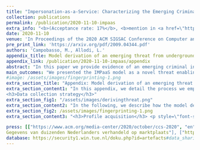 ```yaml
---
title: "Impersonation-as-a-Service: Characterizing the Emerging Criminal Infrastructure for User Impersonation at Scale"
collection: publications
permalink: /publication/2020-11-10-impaas
extra_info: "<b>(Acceptance rate: 17%</b>, <b>mention in <a href=\"https://www.acm.org/media-center/2020/october/ccs-2020\">ACM CCS 2020 Highlights</a>)</b>"
date: 2020-11-10
venue: 'In Proceedings of the 2020 ACM SIGSAC Conference on Computer and Communications Security (CCS ’20)'
pre_print_link: 'https://arxiv.org/pdf/2009.04344.pdf'
authors: 'Campobasso, M., Allodi, L.'
appendix_title: Model derivation of an emerging threat from underground market observations
appendix_link: /publication/2020-11-10-impaas/appendix
abstract: "In this paper we provide evidence of an emerging criminal infrastructure enabling impersonation attacks at scale. Impersonation-as-a-Service (IMPaaS) allows attackers to systematically collect and enforce user profiles (consisting of user credentials, cookies, device and behavioural fingerprints, and other metadata) to circumvent risk-based authentication system and effectively bypass multi-factor authentication mechanisms. We present the ImpaaS model and evaluate its implementation by analysing the operation of a large, invite-only, Russian ImpaaS platform providing user profiles for more than 260'000 Internet users worldwide. Our findings suggest that the ImpaaS model is growing, and provides the mechanisms needed to systematically evade authentication controls across multiple platforms, while providing attackers with a reliable, up-to-date, and semi-automated environment enabling target selection and user impersonation against Internet users as scale."
main_outcomes: "We presented the IMPaaS model as a novel threat enabling attackers to perform user impersonation at scale. IMPaaS is supported by an emergent criminal infrastructure that control the supply chain of user profiles, from system infection to profile acquisition and commodification. Criminals produce fingerprints from compromised hosts, which are bundles of information containing credentials, cookies, history and behavioral metadata of the victim, allowing attackers to seamlessly reproduce a user's \"appearance\" in front of an authentication system. Such fingerprints are available on the IMPaaS platform for prices ranging from a few to hundreds of USD, depending on the wealth of the country of the victim, the amount of available accounts available and which accounts are contained. From our analysis, we identify a strong correlation in the price with the presence of credentials for banking websites, cryptocurrency exchanges and e-commerce accounts. In addition, our research provided further evidences supporting the claim that undergound platform operators are actively monitoring crawling activities and take measures to limit them."
#image: /assets/images/fingerprinting-1.png
extra_section_title: "Appendix: Model derivation of an emerging threat from underground market observations"
extra_section_content1: "In this appendix, we detail the process we employed to derive each step of the IMPaaS criminal model. Whereas generally threat identification and derivation originate from technical observations of malicious activity (e.g., through malware reverse engineering, botnet sinkholing, etc.), in this paper we derived the IMPaaS threat model from observational data coming from the underground ecosystem itself. As criminal business models advance, being able to \"reverse engineer\" those to derive a bigger-picture view of the threat ecosystem has clear value: it allows us to better understand the criminal processes sustaining threat development and innovation, and provides us with insights on technical criminal artifacts we may have not yet detected \"in the wild\". In the following we share the process we followed to derive the IMPaaS model described in the paper, and synthesized below.<br/>
<h3>Data collection strategy</h3>"
extra_section_fig1: "/assets/images/derivingthreat.png"
extra_section_content2: "In the following, we describe how the model described in Figure 1 of the paper (reported below) has been derived from evidence collected following the strategy described above. <h3>The Impersonation-as-a-Service Model</h3>"
extra_section_fig2: /assets/images/fingerprinting-1.png
extra_section_content3: "<h3>Profile acquisition</h3> <p style=\"font-size: 0.85em\">IMPaaS.ru offers hundreds of thousands user profiles where each of them, according to the marketplace's wiki, represents a single victim <b>(A)</b>. As several security industry report from their investigations, to harvest this amount of user profiles, IMPaaS.ru was employing AZORult, an infostealer malware <b>(C)</b>. To get a glimpse in the fuctioning of the malware, we collected several samples available on different undergound communities in which we have a foothold; we consistently obtained a bundle containing a set of instructions, a payload generator and a C2 server. Then, we infected our test systems and observed the high-level functioning <b>(D)</b>. In addition, in a post of a prominent underground marketplace, IMPaaS.ru operators were seeking for collaborators that could provide substantial quantities of infected hosts to control <b>(B)</b>. The large amount of available user profiles on IMPaaS.ru and the IMPaaS.ru operators interactions on other prominent underground communities suggest that IMPaaS operators rely on large scale malware infections (provided by themselves, or from partnerships with PPI, EaaS, MaaS operators, or both), whose malware was AZORult (now dismissed), to fuel their market with user profiles.</p><h3>Profile selection</h3><p style=\"font-size: 0.85em\">Once obtained access to IMPaaS.ru, the customer has access to the list of available user profiles <b>(A)</b>. To better fit the needs of the customer, an advanced search tool allows to filter user profiles containing credentias for given websites, price range, country of infection, installation date and other parameters <b>(A)</b>. After the first user profile is bought, the customer can download a custom version of Chromium and a plugin that will enforce the acquired user profile in the browser <b>(A)</b>.</p><h3>Profile enforcement</h3><p style=\"font-size: 0.85em\">The combination of user profile, browser and plugin empower the customer to an attacker capable of successfully impersonate the victim <b>(A, B, E)</b>. From the market's wiki and from IMPaaS.ru operator's ads on affiliated communities, they claim that their solutions allow to reliably spoof the identity of a victim to the analytical systems employed from social and bank identity verification systems. <b>(B)</b>. To achieve this, IMPaaS.ru operators claim that they collect a wide set of information from the victim's host, including the ones that major banks, payment and online antifraud systems monitor. Further, they claim that once an attacker enforces the fingerprint via the plugin, this information is provided to those systems. <b>(B)</b>. From their claims, they're exploiting the ease of use introduced from usable security authentication mechanisms such as RBA to bypass potential second factor that may be triggered at login time. In addition, in the FAQ section of the market, they remark the importance of using unblacklisted and accurate SOCKS5 proxies to reproduce the geolocation of the victim <b>(A)</b>. The plugin natively provides support to tunnel traffic into a user-defined SOCKS5 proxy, greatly improving the success rate of the impersonation attack <b>(A)</b>. In addition to the economic considerations made in the paper regarding market's health, common only among established and serious underground markets, the market shows other signs of respectability. In fact, IMPaaS.ru operator's profiles in the affiliated (and sometimes prominent) communities have the status of \"verified sellers\" and come with a long message history <b>(B)</b>. In these messages, they provide updates about evolutions of the marketplace and actively interact with customers, offering support and information <b>(B, E)</b>. In these discussions, customers provide feedbacks to their peers about their experience; positive feedbacks are the majority. A minor portion of unsatisfied customers often complain about having bought a user profile that doesn't bypass 2FA or doesn't contain updated credentials <b>(E)</b>. To these claims, the IMPaaS.ru operators respond that in their ToS they specify that user profiles are sold \"as-is\", with no warranties on their content and how to analyze them before buying <b>(A, B)</b>. Nonetheless, IMPaaS.ru operators show their efforts in improving the quality of the service; to this extent, they implemented a feedback system for user profiles to better understand which profiles meet the quality required from customers <b>(A, E)</b>. To further incentivize customers in using it, they offer a 5% cashback on the value of the reviewed profile <b>(A, E)</b>. Finally, some Telegram channels created by IMPaaS.ru operators offer customers the chance to share their experiences and offer their techniques to cashing out victim's assets, often upon payment <b>(E)</b>.</p><h3>Conclusions</h3><p style=\"font-size: 0.85em\">From these observations, we derive Impersonation-as-a-Service as an emerging threat model to established authentication mechanisms. Albeit we didn't had on hand any user profile due to ethical concerns, the observable criminal ecosystem around this market offers convicing evidences that the IMPaaS model is emerging and can lead arbitrary attackers to successfully impersonate victims at scale. IMPaaS.ru clearly identifies strengths and limitations of the offered solution. Nonetheless, we believe that the existence of IMPaaS.ru, their business model and their presence on the market indicate a strong interest from customers and a proved being able  to support impersonation attacks at scale, offering the needed driving force for other and more sophisticated IMPaaS providers to appear in the cybercriminal panorama.</p>"

press: [["https://www.acm.org/media-center/2020/october/ccs-2020", "en", <b>ACM CCS - CCS 2020 Highlights</b> - Latest In Cybersecurity Research Unveiled at ACM Conference on Computer and Communications Security"], ["https://www.tue.nl/en/news/news-overview/22-10-2020-researchers-tue-find-huge-and-sophisticated-black-market-for-trade-in-online-fingerprints/", "en", "TU/e - Researchers TU/e find huge and sophisticated black market for trade in online ‘fingerprints’"], ["https://innovationorigins.com/large-scale-criminal-online-marketplace-in-user-profiles/", "en", "InnovationOrigins.com - Large-scale criminal online market in user profiles"], ["https://www.tue.nl/nieuws/nieuwsoverzicht/22-10-2020-onderzoekers-tue-vinden-enorme-zwarte-markt-voor-handel-in-online-fingerprints/", "nl", "TU/e - Onderzoekers TU/e vinden enorme zwarte markt voor handel in online ‘fingerprints’"], ["https://portal.rtvmonitor.nl/#/summary/0589db89-b791-4b09-a181-0811f09d08b3?token=K0UxWEhuVnNoVUdZaGc5a1hSQmEvWTNSZW0yeWRta0lvaXYvT3oxMW96MVdNNVEvKzBZRTVSV2hTa3ZlTzFpSjVvb1kwdkIzMGtXZmZEWDJUUk43SmZNZG5pZ0d5Y2crVXZHMWJoTEw4VlNSZ2VUbXRQazJRV3pYeWRGVzZ3UXJpQitGL0J1ZENERT01", "nl", "<i class=\"fa fa-podcast fa-lg\" aria-hidden=\"true\"></i> NPO Radio 1 - Radio EenVandaag"], ["https://eenvandaag.avrotros.nl/item/dit-is-waarom-criminelen-betalen-om-jouw-typesnelheid-en-muisbewegingen-te-weten-te-komen/", "nl", "NPO Radio 1 - Radio EenVandaag (web) - Waarom cybercriminelen nu zelfs uit zijn op hoe snel je typt, je beeldschermgrootte en muisbewegingen"], ["https://portal.rtvmonitor.nl/#/summary/5c655ba0-3549-4242-95b7-12e65bea1f77?token=K0UxWEhuVnNoVUdZaGc5a1hSQmEvWTNSZW0yeWRta0lvaXYvT3oxMW96MVdNNVEvKzBZRTVSV2hTa3ZlTzFpSjVvb1kwdkIzMGtXZmZEWDJUUk43SlZldWdLcllzZnBtU2o0U081ank5VDcyQ1VheTMvZHFOU2dMVGtzTjVpUjhUaEdORUlRTUdJTT01", "nl", "<i class=\"fa fa-podcast fa-lg\" aria-hidden=\"true\"></i> Radio 538"], ["https://portal.rtvmonitor.nl/#/summary/c8d367df-2d76-4c34-91a3-418cddfc38c2?token=K0UxWEhuVnNoVUdZaGc5a1hSQmEvWTNSZW0yeWRta0lvaXYvT3oxMW96MVdNNVEvKzBZRTVSV2hTa3ZlTzFpSjVvb1kwdkIzMGtXZmZEWDJUUk43SlpodDd0YTY3U2xVa0tGeVdQQmJPZTljYVRkZThPMENRMG52UVNQa1NGK3FJUElzNDJRakIxOD01", "nl", "<i class=\"fa fa-podcast fa-lg\" aria-hidden=\"true\"></i> QMusic"], ["https://www.ed.nl/eindhoven/russen-handelen-op-marktplaats-in-gestolen-online-identiteiten-ontdekten-eindhovense-onderzoekers~a9163c5e/", "nl", "Eindhovens Dagblad - Russen handelen op ‘marktplaats’ in gestolen online identiteiten, ontdekten Eindhovense onderzoekers"], ["https://www.ed.nl/eindhoven/onderzoekers-tu-e-vinden-illegale-russische-marktplaats-voor-online-profielen~ae0b4390/", "nl", "Eindhovens Dagblad - Onderzoekers TU/e vinden illegale Russische marktplaats voor online profielen"], ["https://tweakers.net/nieuws/173872/onderzoekers-vinden-website-die-fingerprints-as-a-service-aanbiedt.html", "nl", "Tweakers.net - Onderzoekers vinden website die 'fingerprints-as-a-service' aanbiedt"], ["https://michelecampobasso.github.io/assets/misc/article_de_volkskrant.pdf", "nl", "<i class=\"fa fa-newspaper-o fa-lg\" aria-hidden=\"true\"></i> De Volkskrant Tech - Data duizenden Nederlanders op Russisch forum (bottom of page)"], ["https://www.fontys.nl/nieuws/omvangrijke-criminele-online-handel-in-gebruikersprofielen/", "nl", "Fontys.nl - Omvangrijke criminele online handel in gebruikersprofielen"], ["https://www.rtlnieuws.nl/tech/artikel/5192926/data-gegevens-wachtwoorden-nederlanders-marktplaats-fingerprint", "nl", "RTL Nieuws - Data duizenden Nederlanders verhandeld op criminele marktplaats"], ["https://www.rd.nl/vandaag/binnenland/gegevens-van-duizenden-nederlanders-verhandeld-op-marktplaats-1.1707730", "nl", "Reformatorisch Dagblad - 
Gegevens van duizenden Nederlanders verhandeld op marktplaats"], ["https://studio040.nl/nieuws/artikel/tue-legt-russische-handel-in-online-identiteiten-bloot", "nl", "Studio 040 - TU/e legt Russische handel in digitale 'fingerprints' bloot"], ["https://www.nd.nl/nieuws/varia/999476/gegevens-van-duizenden-nederlanders-verhandeld-op-marktplaats", "nl", "Nederlands Dagblad - Gegevens van duizenden Nederlanders verhandeld op marktplaats"], ["https://www.technischweekblad.nl/nieuws/onderzoekers-tu-e-vinden-enorme-zwarte-markt-in-online-fingerprints", "nl", "Technisch Weekblad - Onderzoekers TU/e vinden enorme zwarte markt in online ‘fingerprints’"], ["https://www.computable.nl/artikel/nieuws/security/7083260/250449/cybercrimineel-koopt-amper-tech-marktplaats.html", "nl", "Computable - Marktplaats nog geen techparadijs voor cybercrimineel"], ["https://www.trouw.nl/binnenland/tu-eindhoven-spoort-handel-op-in-online-vingerafdrukken~b91811a4/", "nl", "Trouw - TU Eindhoven spoort handel op in online vingerafdrukken"], ["https://www.hartvannederland.nl/nieuws/2020/onderzoekers-tu-eindhoven-ontdekken-website-handel-profielen/", "nl", "Hart van Nederland - TU Eindhoven ontdekt Russische website voor handel in online vingerafdrukken"], ["https://www.rtlnieuws.nl/tech/artikel/5192713/onderzoekers-tu-eindhoven-ontdekken-site-met-handel-profielen", "nl", "RTL - 'Site met handel in profielen biedt toegang tot 260.000 accounts'"], ["https://www.bd.nl/eindhoven/onderzoekers-tu-e-vinden-illegale-russische-marktplaats-voor-online-profielen~ae0b4390/", "nl", Brabants Dagblad - Onderzoekers TU/e vinden illegale Russische marktplaats voor online profielen"], ["https://www.agconnect.nl/artikel/online-fingerprinthandel-blootgelegd-door-tu-eindhoven", "nl", "agConnect - Online-fingerprinthandel blootgelegd door TU Eindhoven"], ["https://www.vpngids.nl/nieuws/tu-eindhoven-stuit-op-zwarte-markt-voor-digitale-fingerprints/", "nl", VPNGids - TU Eindhoven stuit op zwarte markt voor digitale fingerprints], ["https://www.ictmagazine.nl/tu-e-ontdekt-enorme-zwarte-markt-voor-handel-in-online-fingerprints/", "nl", "ICT/magazine - TU/e ontdekt enorme zwarte markt voor handel in online fingerprints"], ["https://www.security.nl/posting/675689/Marktplaats+voor+gestolen+profile+laat+criminelen+RBA-systems+ bypass", "nl", "Security NL - Marktplaats voor gestolen profielgegevens laat criminelen RBA-systemen omzeilen"]]
database: https://security1.win.tue.nl/doku.php?id=artefacts#data_sharing
---
```





